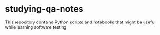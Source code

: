 # studying-qa-notes
This repository contains  Python scripts and notebooks that might be useful while learning software testing
